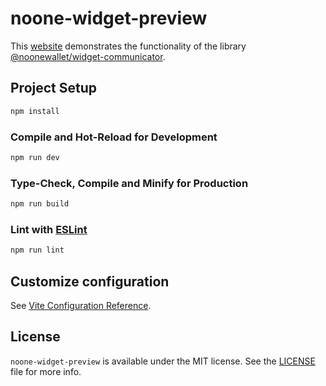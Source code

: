 # noone-widget-preview

This [website](https://noonewallet.github.io/noone-widget-preview/) demonstrates the functionality of the library [@noonewallet/widget-communicator](https://github.com/noonewallet/widget-communicator).

## Project Setup

```sh
npm install
```

### Compile and Hot-Reload for Development

```sh
npm run dev
```

### Type-Check, Compile and Minify for Production

```sh
npm run build
```

### Lint with [ESLint](https://eslint.org/)

```sh
npm run lint
```

## Customize configuration

See [Vite Configuration Reference](https://vitejs.dev/config/).

## License

`noone-widget-preview` is available under the MIT license. See
the [LICENSE](https://github.com/noonewallet/noone-widget-preview/blob/main/LICENSE) file for more info.
